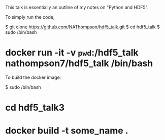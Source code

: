 This talk is essentially an outline of my notes on "Python and HDF5".

To simply run the code,

$ git clone https://github.com/NAThompson/hdf5_talk.git
$ cd hdf5_talk
$ sudo /bin/bash
# docker run -it -v `pwd`:/hdf5_talk nathompson7/hdf5_talk /bin/bash


To build the docker image:

$ sudo /bin/bash
# cd hdf5_talk3
# docker build -t some_name .